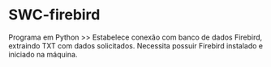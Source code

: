 # SWC-firebird
Programa em Python >> Estabelece conexão com banco de dados Firebird, extraindo TXT com dados solicitados.
Necessita possuir Firebird instalado e iniciado na máquina.

